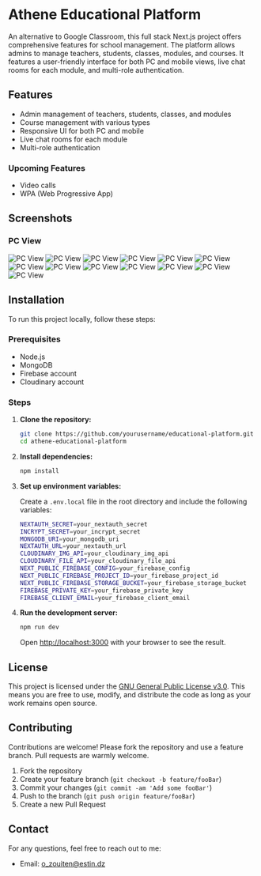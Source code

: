 # Athene Educational Platform

An alternative to Google Classroom, this full stack Next.js project offers comprehensive features for school management. The platform allows admins to manage teachers, students, classes, modules, and courses. It features a user-friendly interface for both PC and mobile views, live chat rooms for each module, and multi-role authentication.

## Features

- Admin management of teachers, students, classes, and modules
- Course management with various types
- Responsive UI for both PC and mobile
- Live chat rooms for each module
- Multi-role authentication

### Upcoming Features

- Video calls
- WPA (Web Progressive App)

## Screenshots

### PC View

![PC View](src/assets/images/Screenshot%202024-08-03%20185435.png)
![PC View](src/assets/images/Screenshot%202024-08-03%20185812.png)
![PC View](src/assets/images/Screenshot%202024-08-03%20185843.png)
![PC View](src/assets/images/Screenshot%202024-08-03%20185856.png)
![PC View](src/assets/images/Screenshot%202024-08-03%20185928.png)
![PC View](src/assets/images/Screenshot%202024-08-03%20185945.png)
![PC View](src/assets/images/Screenshot%202024-08-03%20185954.png)
![PC View](src/assets/images/Screenshot%202024-08-03%20190012.png)
![PC View](src/assets/images/Screenshot%202024-08-03%20190029.png)
![PC View](src/assets/images/Screenshot%202024-08-03%20190251.png)
![PC View](src/assets/images/Screenshot%202024-08-03%20190302.png)
![PC View](src/assets/images/Screenshot%202024-08-03%20190325.png)
![PC View](src/assets/images/Screenshot%202024-08-03%20190407.png)

## Installation

To run this project locally, follow these steps:

### Prerequisites

- Node.js
- MongoDB
- Firebase account
- Cloudinary account

### Steps

1. **Clone the repository:**

   ```sh
   git clone https://github.com/yourusername/educational-platform.git
   cd athene-educational-platform
   ```

2. **Install dependencies:**

   ```sh
   npm install
   ```

3. **Set up environment variables:**

   Create a `.env.local` file in the root directory and include the following variables:

   ```sh
   NEXTAUTH_SECRET=your_nextauth_secret
   INCRYPT_SECRET=your_incrypt_secret
   MONGODB_URI=your_mongodb_uri
   NEXTAUTH_URL=your_nextauth_url
   CLOUDINARY_IMG_API=your_cloudinary_img_api
   CLOUDINARY_FILE_API=your_cloudinary_file_api
   NEXT_PUBLIC_FIREBASE_CONFIG=your_firebase_config
   NEXT_PUBLIC_FIREBASE_PROJECT_ID=your_firebase_project_id
   NEXT_PUBLIC_FIREBASE_STORAGE_BUCKET=your_firebase_storage_bucket
   FIREBASE_PRIVATE_KEY=your_firebase_private_key
   FIREBASE_CLIENT_EMAIL=your_firebase_client_email
   ```

4. **Run the development server:**

   ```sh
   npm run dev
   ```

   Open [http://localhost:3000](http://localhost:3000) with your browser to see the result.

## License

This project is licensed under the [GNU General Public License v3.0](https://choosealicense.com/licenses/gpl-3.0/). This means you are free to use, modify, and distribute the code as long as your work remains open source.

## Contributing

Contributions are welcome! Please fork the repository and use a feature branch. Pull requests are warmly welcome.

1. Fork the repository
2. Create your feature branch (`git checkout -b feature/fooBar`)
3. Commit your changes (`git commit -am 'Add some fooBar'`)
4. Push to the branch (`git push origin feature/fooBar`)
5. Create a new Pull Request

## Contact

For any questions, feel free to reach out to me:

- Email: [o_zouiten@estin.dz](mailto:o_zouiten@estin.dz)
